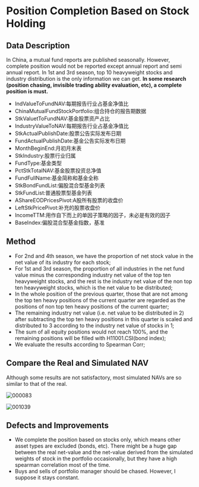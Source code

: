 # Position Completion Based on Stock Holding

## Data Description

In China, a mutual fund reports are published seasonally. However, complete position would not be reported except annual report and semi annual report. In 1st and 3rd season, top 10 heavyweight stocks and industry distribution is the only information we can get. **In some research (position chasing, invisible trading ability evaluation, etc), a complete position is must.**

- IndValueToFundNAV:每期报告行业占基金净值比
- ChinaMutualFundStockPortfolio:组合持仓的报告期数据
- StkValuetToFundNAV:基金股票资产占比
- IndustryValueToNAV:每期报告行业占基金净值比
- StkActualPublishDate:股票公告实际发布日期
- FundActualPublishDate:基金公告实际发布日期
- MonthBeginEnd:月初月末表
- StkIndustry:股票行业归属
- FundType:基金类型
- PctStkTotalNAV:基金股票投资总净值
- FundFullName:基金简称和基金全称
- StkBondFundList:偏股混合型基金列表
- StkFundList:普通股票型基金列表
- AShareEODPricesPivot:A股所有股票的收盘价
- LeftStkPricePivot:补充的股票收盘价
- IncomeTTM:用作自下而上的单因子策略的因子，未必是有效的因子
- BaseIndex:偏股混合型基金指数，基准

## Method

- For 2nd and 4th season, we have the proportion of net stock value in the net value of its industry for each stock;
- For 1st and 3rd season, the proportion of all industries in the net fund value minus the corresponding industry net value of the top ten heavyweight stocks, and the rest is the industry net value of the non top ten heavyweight stocks, which is the net value to be distributed;
- In the whole position of the previous quarter, those that are not among the top ten heavy positions of the current quarter are regarded as the positions of non top ten heavy positions of the current quarter;
- The remaining industry net value (i.e. net value to be distributed in 2) after subtracting the top ten heavy positions in this quarter is scaled and distributed to 3 according to the industry net value of stocks in 1;
- The sum of all equity positions would not reach 100%, and the remaining positions will be filled with H11001.CSI(bond index);
- We evaluate the results according to Spearman Corr;

## Compare the Real and Simulated NAV

Although some results are not satisfactory, most simulated NAVs are so similar to that of the real.

![000083](https://github.com/Alexandre316/position-completion/tree/master/Output/NavBiasPlot/000083.png)

![001039](https://github.com/Alexandre316/position-completion/tree/master/Output/NavBiasPlot/001039.png)

## Defects and Improvements

- We complete the position based on stocks only, which means other asset types are excluded (bonds, etc).  There might be a huge gap between the real net-value and the net-value derived from the simulated weights of stock in the portfolio occasionally, but they have a high spearman correlation most of the time. 
- Buys and sells of portfolio manager should be chased. However, I suppose it stays constant. 

